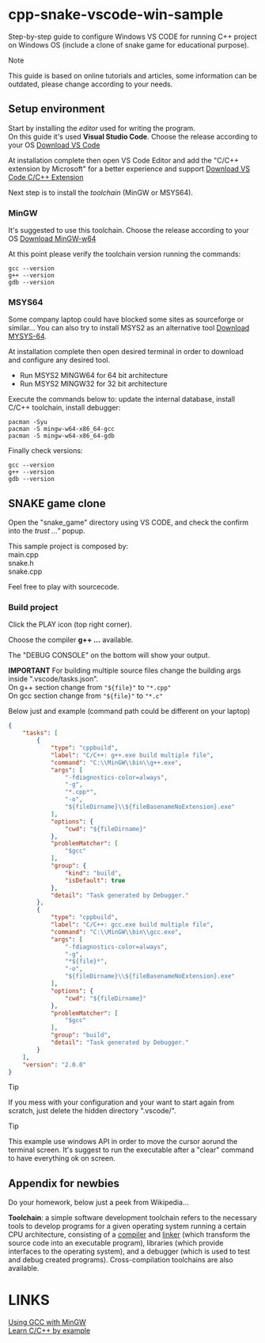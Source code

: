 # cpp-snake-vscode-win-sample

Step-by-step guide to configure Windows VS CODE for running C++ project on Windows OS (include a clone of snake game for educational purpose).

> [!NOTE]
> This guide is based on online tutorials and articles, some information can be outdated, please change according to your needs.

## Setup environment

Start by installing the *editor* used for writing the program.  
On this guide it's used **Visual Studio Code**. Choose the release according to your OS [Download VS Code](https://code.visualstudio.com/download)

At installation complete then open VS Code Editor and add the "C/C++ extension by Microsoft" for a better experience and support [Download VS Code C/C++ Extension](https://marketplace.visualstudio.com/items?itemName=ms-vscode.cpptools)

Next step is to install the *toolchain* (MinGW or MSYS64).

### MinGW

It's suggested to use this toolchain. Choose the release according to your OS [Download MinGW-w64](https://www.mingw-w64.org/downloads/)

At this point please verify the toolchain version running the commands:

```shell
gcc --version
g++ --version
gdb --version
```

### MSYS64

Some company laptop could have blocked some sites as sourceforge or similar... You can also try to install MSYS2 as an alternative tool [Download MYSYS-64](http://www.msys2.org).

At installation complete then open desired terminal in order to download and configure any desired tool.

+ Run MSYS2 MINGW64 for 64 bit architecture
+ Run MSYS2 MINGW32 for 32 bit architecture

Execute the commands below to: update the internal database, install C/C++ toolchain, install debugger:

```shell
pacman -Syu
pacman -S mingw-w64-x86_64-gcc
pacman -S mingw-w64-x86_64-gdb
```

Finally check versions:

```shell
gcc --version
g++ --version
gdb --version
```


## SNAKE game clone

Open the "snake_game" directory using VS CODE, and check the confirm into the *trust ..."* popup.

This sample project is composed by:  
main.cpp  
snake.h  
snake.cpp

Feel free to play with sourcecode.

### Build project

Click the PLAY icon (top right corner).

Choose the compiler **g++ ...** available.

The "DEBUG CONSOLE" on the bottom will show your output.

**IMPORTANT** For building multiple source files change the building args inside ".vscode/tasks.json".  
On g++ section change from `"${file}"` to `"*.cpp"`  
On gcc section change from `"${file}"` to `"*.c"`

Below just and example (command path could be different on your laptop)

```json
{
    "tasks": [
        {
            "type": "cppbuild",
            "label": "C/C++: g++.exe build multiple file",
            "command": "C:\\MinGW\\bin\\g++.exe",
            "args": [
                "-fdiagnostics-color=always",
                "-g",
                "*.cpp*",
                "-o",
                "${fileDirname}\\${fileBasenameNoExtension}.exe"
            ],
            "options": {
                "cwd": "${fileDirname}"
            },
            "problemMatcher": [
                "$gcc"
            ],
            "group": {
                "kind": "build",
                "isDefault": true
            },
            "detail": "Task generated by Debugger."
        },
        {
            "type": "cppbuild",
            "label": "C/C++: gcc.exe build multiple file",
            "command": "C:\\MinGW\\bin\\gcc.exe",
            "args": [
                "-fdiagnostics-color=always",
                "-g",
                "*${file}*",
                "-o",
                "${fileDirname}\\${fileBasenameNoExtension}.exe"
            ],
            "options": {
                "cwd": "${fileDirname}"
            },
            "problemMatcher": [
                "$gcc"
            ],
            "group": "build",
            "detail": "Task generated by Debugger."
        }
    ],
    "version": "2.0.0"
}
```

> [!TIP]
> If you mess with your configuration and your want to start again from scratch, just delete the hidden directory ".vscode/".

> [!TIP]
> This example use windows API in order to move the cursor aorund the terminal screen. It's suggest to run the executable after a "clear" command to have everything ok on screen.

## Appendix for newbies

Do your homework, below just a peek from Wikipedia...

**Toolchain**: a simple software development toolchain refers to the necessary tools to develop programs for a given operating system running a certain CPU architecture, consisting of a [compiler](https://en.wikipedia.org/wiki/Compiler) and [linker](https://en.wikipedia.org/wiki/Linker_(computing)) (which transform the source code into an executable program), libraries (which provide interfaces to the operating system), and a debugger (which is used to test and debug created programs). Cross-compilation toolchains are also available.

# LINKS

[Using GCC with MinGW](https://code.visualstudio.com/docs/cpp/config-mingw)  
[Learn C/C++ by example](https://www.cbyexample.com)